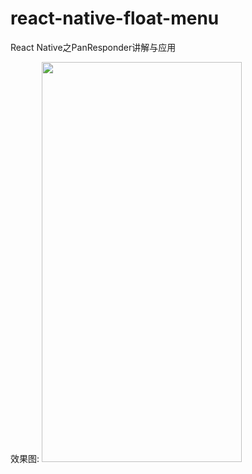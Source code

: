 # react-native-float-menu
React Native之PanResponder讲解与应用

效果图:
<img src="https://github.com/jjhappyforever/react-native-float-menu/blob/master/screenshots/sample.gif" width="320" height="640">
